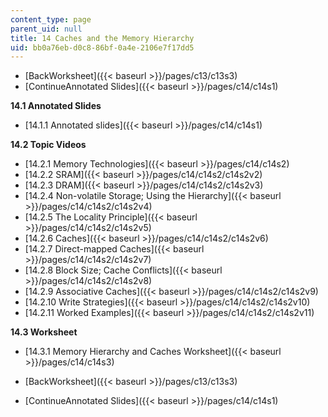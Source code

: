 ```yaml
---
content_type: page
parent_uid: null
title: 14 Caches and the Memory Hierarchy
uid: bb0a76eb-d0c8-86bf-0a4e-2106e7f17dd5
---
```


*   [BackWorksheet]({{< baseurl >}}/pages/c13/c13s3)
*   [ContinueAnnotated Slides]({{< baseurl >}}/pages/c14/c14s1)

**14.1 Annotated Slides**

*   [14.1.1 Annotated slides]({{< baseurl >}}/pages/c14/c14s1)

**14.2 Topic Videos**

*   [14.2.1 Memory Technologies]({{< baseurl >}}/pages/c14/c14s2)
*   [14.2.2 SRAM]({{< baseurl >}}/pages/c14/c14s2/c14s2v2)
*   [14.2.3 DRAM]({{< baseurl >}}/pages/c14/c14s2/c14s2v3)
*   [14.2.4 Non-volatile Storage; Using the Hierarchy]({{< baseurl >}}/pages/c14/c14s2/c14s2v4)
*   [14.2.5 The Locality Principle]({{< baseurl >}}/pages/c14/c14s2/c14s2v5)
*   [14.2.6 Caches]({{< baseurl >}}/pages/c14/c14s2/c14s2v6)
*   [14.2.7 Direct-mapped Caches]({{< baseurl >}}/pages/c14/c14s2/c14s2v7)
*   [14.2.8 Block Size; Cache Conflicts]({{< baseurl >}}/pages/c14/c14s2/c14s2v8)
*   [14.2.9 Associative Caches]({{< baseurl >}}/pages/c14/c14s2/c14s2v9)
*   [14.2.10 Write Strategies]({{< baseurl >}}/pages/c14/c14s2/c14s2v10)
*   [14.2.11 Worked Examples]({{< baseurl >}}/pages/c14/c14s2/c14s2v11)

**14.3 Worksheet**

*   [14.3.1 Memory Hierarchy and Caches Worksheet]({{< baseurl >}}/pages/c14/c14s3)

*   [BackWorksheet]({{< baseurl >}}/pages/c13/c13s3)
*   [ContinueAnnotated Slides]({{< baseurl >}}/pages/c14/c14s1)